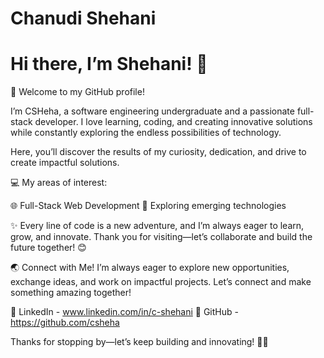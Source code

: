 # Chanudi Shehani
# Hi there, I’m Shehani! 👋
🌱 Welcome to my GitHub profile!

I’m CSHeha, a software engineering undergraduate and a passionate full-stack developer. I love learning, coding, and creating innovative solutions while constantly exploring the endless possibilities of technology.

Here, you’ll discover the results of my curiosity, dedication, and drive to create impactful solutions.


💻 My areas of interest:

🌐 Full-Stack Web Development
🚀 Exploring emerging technologies

✨ Every line of code is a new adventure, and I’m always eager to learn, grow, and innovate.
Thank you for visiting—let’s collaborate and build the future together! 😊



🌏 Connect with Me!
I’m always eager to explore new opportunities, exchange ideas, and work on impactful projects. Let’s connect and make something amazing together!

🔗 LinkedIn - www.linkedin.com/in/c-shehani
🔗 GitHub - https://github.com/csheha

Thanks for stopping by—let’s keep building and innovating! 🚀✨

